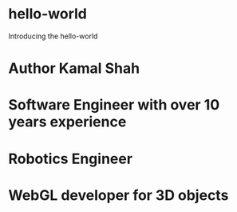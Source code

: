# hello-world
Introducing the hello-world
# Author Kamal Shah
# Software Engineer with over 10 years experience
# Robotics Engineer
# WebGL developer for 3D objects
